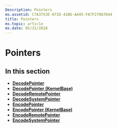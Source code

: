 ```yaml
---
Description: Pointers
ms.assetid: C7A3753E-072D-41B6-A445-FA7F270A7D44
title: Pointers
ms.topic: article
ms.date: 05/31/2018
---
```


# Pointers

## In this section

-   [**DecodePointer**](https://msdn.microsoft.com/en-us/library/Bb432242(v=VS.85).aspx)
-   [**DecodePointer (KernelBase)**](https://msdn.microsoft.com/en-us/library/Ee388304(v=VS.85).aspx)
-   [**DecodeRemotePointer**](https://msdn.microsoft.com/en-us/library/Dn877133(v=VS.85).aspx)
-   [**DecodeSystemPointer**](https://msdn.microsoft.com/en-us/library/Bb432243(v=VS.85).aspx)
-   [**EncodePointer**](https://msdn.microsoft.com/en-us/library/Bb432254(v=VS.85).aspx)
-   [**EncodePointer (KernelBase)**](https://msdn.microsoft.com/en-us/library/Ee388305(v=VS.85).aspx)
-   [**EncodeRemotePointer**](https://msdn.microsoft.com/en-us/library/Dn877135(v=VS.85).aspx)
-   [**EncodeSystemPointer**](https://msdn.microsoft.com/en-us/library/Bb432255(v=VS.85).aspx)

 

 



